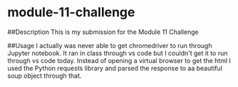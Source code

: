 # module-11-challenge
##Description
This is my submission for the Module 11 Challenge

##Usage
I actually was never able to get chromedriver to run through Jupyter notebook. It ran in class through vs code but I couldn't get it to run through vs code today. Instead of opening a virtual browser to get the html I used the Python requests library and parsed the response to aa beautiful soup object through that.
